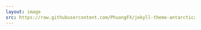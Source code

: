 ```yaml
---
layout: image
src: https://raw.githubusercontent.com/PhuongFX/jekyll-theme-antarctica/1/assets/img/pixlr-image-generator-66d8bed2e4c5c3dad005f448.png
---
```

